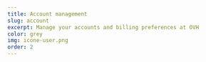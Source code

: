```yaml
---
title: Account management
slug: account
excerpt: Manage your accounts and billing preferences at OVH
color: grey
img: icone-user.png
order: 2
---
```


